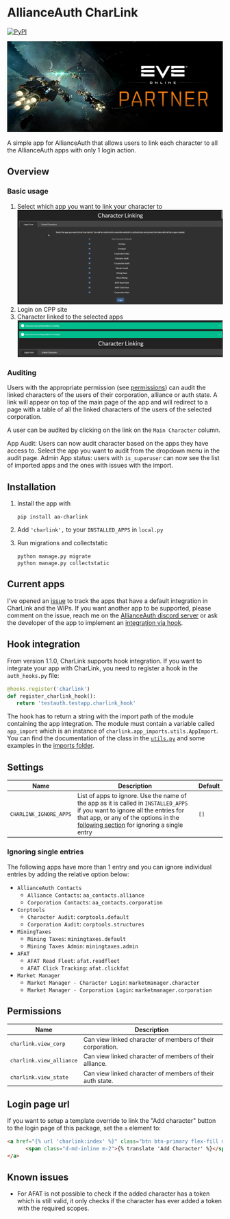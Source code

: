 # AllianceAuth CharLink

[![PyPI](https://img.shields.io/pypi/v/aa-charlink)](https://pypi.org/project/aa-charlink/)

![EvE Partner](https://raw.githubusercontent.com/Maestro-Zacht/aa-charlink/503fac8d44c7c40ea8489da6519f94219446d1e5/docs/images/eve_partner.jpg)

A simple app for AllianceAuth that allows users to link each character to all the AllianceAuth apps with only 1 login action.

## Overview

### Basic usage

1. Select which app you want to link your character to
   ![Charlink Homepage](https://raw.githubusercontent.com/Maestro-Zacht/aa-charlink/e5dd9519cd3772b19505f4ca4b02771774d2a695/docs/images/charlink_homepage.png)
2. Login on CPP site
3. Character linked to the selected apps
   ![Success](https://raw.githubusercontent.com/Maestro-Zacht/aa-charlink/e5dd9519cd3772b19505f4ca4b02771774d2a695/docs/images/charlink_success.png)

### Auditing

Users with the appropriate permission (see [permissions](#permissions)) can audit the linked characters of the users of their corporation, alliance or auth state. A link will appear on top of the main page of the app and will redirect to a page with a table of all the linked characters of the users of the selected corporation.

A user can be audited by clicking on the link on the `Main Character` column.

App Audit: Users can now audit character based on the apps they have access to. Select the app you want to audit from the dropdown menu in the audit page.
Admin App status: users with `is_superuser` can now see the list of imported apps and the ones with issues with the import.

## Installation

1. Install the app with

   ```shell
   pip install aa-charlink
   ```

2. Add `'charlink',` to your `INSTALLED_APPS` in `local.py`
3. Run migrations and collectstatic

   ```shell
   python manage.py migrate
   python manage.py collectstatic
   ```

## Current apps

I've opened an [issue](https://github.com/Maestro-Zacht/aa-charlink/issues/1) to track the apps that have a default integration in CharLink and the WIPs. If you want another app to be supported, please comment on the issue, reach me on the [AllianceAuth discord server](https://discord.gg/fjnHAmk) or ask the developer of the app to implement an [integration via hook](#hook-integration).

## Hook integration

From version 1.1.0, CharLink supports hook integration. If you want to integrate your app with CharLink, you need to register a hook in the `auth_hooks.py` file:

```python
@hooks.register('charlink')
def register_charlink_hook():
   return 'testauth.testapp.charlink_hook'
```

The hook has to return a string with the import path of the module containing the app integration. The module must contain a variable called `app_import` which is an instance of `charlink.app_imports.utils.AppImport`. You can find the documentation of the class in the [`utils.py`](./charlink/app_imports/utils.py) and some examples in the [imports folder](./charlink/imports).

## Settings

| Name                   | Description                                                                                                                                                                                                                                     | Default |
| ---------------------- | ----------------------------------------------------------------------------------------------------------------------------------------------------------------------------------------------------------------------------------------------- | ------- |
| `CHARLINK_IGNORE_APPS` | List of apps to ignore. Use the name of the app as it is called in `INSTALLED_APPS` if you want to ignore all the entries for that app, or any of the options in the [following section]( #ignoring-single-entries) for ignoring a single entry | `[]`    |

### Ignoring single entries

The following apps have more than 1 entry and you can ignore individual entries by adding the relative option below:

- `AllianceAuth Contacts`
  - `Alliance Contacts`: `aa_contacts.alliance`
  - `Corporation Contacts`: `aa_contacts.corporation`
- `Corptools`
  - `Character Audit`: `corptools.default`
  - `Corporation Audit`: `corptools.structures`
- `MiningTaxes`
  - `Mining Taxes`: `miningtaxes.default`
  - `Mining Taxes Admin`: `miningtaxes.admin`
- `AFAT`
  - `AFAT Read Fleet`: `afat.readfleet`
  - `AFAT Click Tracking`: `afat.clickfat`
- `Market Manager`
  - `Market Manager - Character Login`: `marketmanager.character`
  - `Market Manager - Corporation Login`: `marketmanager.corporation`

## Permissions

| Name                     | Description                                                |
| ------------------------ | ---------------------------------------------------------- |
| `charlink.view_corp`     | Can view linked character of members of their corporation. |
| `charlink.view_alliance` | Can view linked character of members of their alliance.    |
| `charlink.view_state`    | Can view linked character of members of their auth state.  |

## Login page url

If you want to setup a template override to link the "Add character" button to the login page of this package, set the `a` element to:

```html
<a href="{% url 'charlink:index' %}" class="btn btn-primary flex-fill m-1" title="{% translate 'Add Character' %}">
      <span class="d-md-inline m-2">{% translate 'Add Character' %}</span>
</a>

```

## Known issues

- For AFAT is not possible to check if the added character has a token which is still valid, it only checks if the character has ever added a token with the required scopes.

